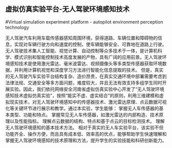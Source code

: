 ## 虚拟仿真实验平台-无人驾驶环境感知技术
#Virtual simulation experiment platform - autopilot environment perception technology

无人驾驶汽车利用车载传感器感知周围环境，获得道路、车辆位置和障碍物的信息，实现对车辆行驶方向和速度的控制，使车辆能够安全、可靠地在道路上行驶。无人驾驶技术集人工智能、视觉计算、自动控制等众多技术于一体，是计算机科学、模式识别和智能控制技术高度发展的产物，具有广阔的应用前景。无人驾驶环境感知技术是使用激光雷达、毫米波雷达、视频摄像头等多类型传感器获取环境数据，并利用计算机视觉和深度学习方法进行智能化信息提取的技术。
但是，真实的无人驾驶汽车实验平台结构复杂、造价昂贵，在真实交通环境中部署需要考虑到法律法规、交通安全等多方面问题，难度较大，并且无法有效支持多组学生同时开展实验。因此，我们依托网络安全河南省虚拟仿真实验中心开发了“无人驾驶环境感知技术虚拟仿真实验”，按照“能实不虚、虚实结合”的原则，利用三维建模和虚拟现实技术，对无人驾驶环境感知中的传感器技术、激光雷达原理、点云数据可视化等关键环节进行展示和教学。通过本实验，学生能够：
掌握无人车传感器的基本类型、功能和特点。
掌握常见无人车传感器，如激光雷达的内部构造、技术原理以及性能指标。
理解点云数据的结构、特点和基于点云的目标检测技术。
理解无人驾驶环境感知的基本技术方法。
相对于真实的无人车实验平台，该实验不但功能齐全、操作方便，而且具有成本低、效率高的优点，能够帮助学生快速理解和掌握无人驾驶环境感知的技术原理和方法，提升学生的实验技能和科研创新能力。

